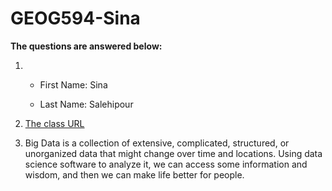 # GEOG594-Sina

**The questions are answered below:**

1.  - First Name: Sina

    - Last Name: Salehipour

2. [The class URL](https://sdsu.instructure.com/courses/113151)

3. Big Data is a collection of extensive, complicated, structured, or unorganized data that might change over time and locations. Using data science software to analyze it, we can access some information and wisdom, and then we can make life better for people.
